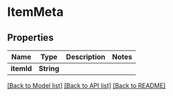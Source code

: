 # ItemMeta

## Properties
Name | Type | Description | Notes
------------ | ------------- | ------------- | -------------
**itemId** | **String** |  | 

[[Back to Model list]](../README.md#documentation-for-models) [[Back to API list]](../README.md#documentation-for-api-endpoints) [[Back to README]](../README.md)


